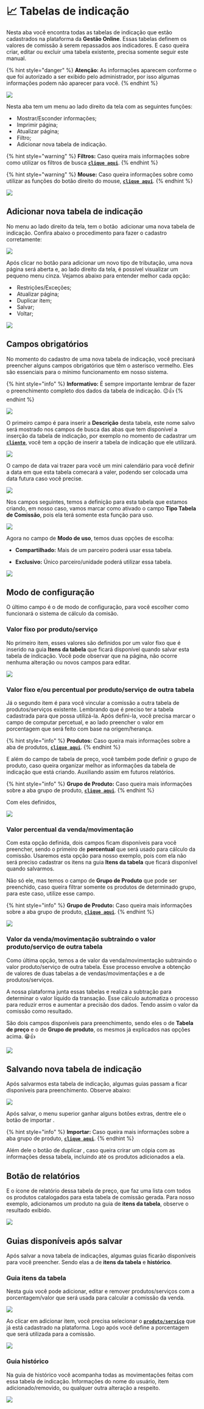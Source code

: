 # 📈 Tabelas de indicação

Nesta aba você encontra todas as tabelas de indicação que estão cadastrados na plataforma da **Gestão Online**. Essas tabelas definem os valores de comissão à serem repassados aos indicadores. E caso queira criar, editar ou excluir uma tabela existente, precisa somente seguir este manual.

{% hint style="danger" %}
**Atenção:** As informações aparecem conforme o que foi autorizado a ser exibido pelo administrador, por isso algumas informações podem não aparecer para você.
{% endhint %}

![](/erp-v2/assets/funcionalidades/indicadores_afiliados/aba_tabela_indicacao.gif)

Nesta aba tem um menu ao lado direito da tela com as seguintes funções:

- <img src="/erp-v2/assets/icon_exibir.png" alt="" data-size="line"> Mostrar/Esconder informações;
- <img src="/erp-v2/assets/icon_imprimir.png" alt="" data-size="line"> Imprimir página;
- <img src="/erp-v2/assets/icon_atualizar.png" alt="" data-size="line"> Atualizar página;
- <img src="/erp-v2/assets/icon_filtro.png" alt="" data-size="line"> Filtro;
- <img src="/erp-v2/assets/icon_add.png" alt="" data-size="line"> Adicionar nova tabela de indicação.

{% hint style="warning" %}
**Filtros:** Caso queira mais informações sobre como utilizar os filtros de busca [**`clique aqui`**](/erp-v2/primeiro_acesso/filtros.md).
{% endhint %}

{% hint style="warning" %}
**Mouse:** Caso queira informações sobre como utilizar as funções do botão direito do mouse, [**`clique aqui`**](https://docs.gestao.plus/erp-v2/primeiro_acesso/atalhos_internos#menu-botao-direito-do-mouse).
{% endhint %}

![](/erp-v2/assets/funcionalidades/indicadores_afiliados/aba_tabela_indicacao_menu.png)

## Adicionar nova tabela de indicação

No menu ao lado direito da tela, tem o botão <img src="/erp-v2/assets/icon_add.png" alt="" data-size="line"> adicionar uma nova tabela de indicação. Confira abaixo o procedimento para fazer o cadastro corretamente:

![](/erp-v2/assets/funcionalidades/indicadores_afiliados/aba_tabela_indicacao_add.png)

Após clicar no botão para adicionar um novo tipo de tributação, uma nova página será aberta e, ao lado direito da tela, é possível visualizar um pequeno menu cinza. Vejamos abaixo para entender melhor cada opção:

- <img src="/erp-v2/assets/icon_cadeado.png" alt="" data-size="line"> Restrições/Exceções;
- <img src="/erp-v2/assets/icon_atualizar.png" alt="" data-size="line"> Atualizar página;
- <img src="/erp-v2/assets/icon_duplicar.png" alt="" data-size="line"> Duplicar item;
- <img src="/erp-v2/assets/icon_salvar.png" alt="" data-size="line"> Salvar;
- <img src="/erp-v2/assets/icon_voltar.png" alt="" data-size="line"> Voltar;

![](/erp-v2/assets/funcionalidades/indicadores_afiliados/aba_tabela_indicacao_add_menu.png)

## Campos obrigatórios

No momento do cadastro de uma nova tabela de indicação, você precisará preencher alguns campos obrigatórios que têm o asterisco vermelho. Eles são essenciais para o mínimo funcionamento em nosso sistema.

{% hint style="info" %}
**Informativo:** É sempre importante lembrar de fazer o preenchimento completo dos dados da tabela de indicação. 😉👍
{% endhint %}

![](/erp-v2/assets/funcionalidades/indicadores_afiliados/aba_tabela_indicacao_add_campos_obrigatorios.png)

O primeiro campo é para inserir a **Descrição** desta tabela, este nome salvo será mostrado nos campos de busca das abas que tem disponível a inserção da tabela de indicação, por exemplo no momento de cadastrar um [**`cliente`**](/erp-v2/funcionalidades/parceiros/clientes.md), você tem a opção de inserir a tabela de indicação que ele utilizará.

![](/erp-v2/assets/funcionalidades/indicadores_afiliados/aba_tabela_indicacao_add_campo_descricao.png)

O campo de data vai trazer para você um mini calendário para você definir a data em que esta tabela comecará a valer, podendo ser colocada uma data futura caso você precise.

![](/erp-v2/assets/funcionalidades/indicadores_afiliados/aba_tabela_indicacao_add_campo_data.gif)

Nos campos seguintes, temos a definição para esta tabela que estamos criando, em nosso caso, vamos marcar como ativado o campo **Tipo Tabela de Comissão**, pois ela terá somente esta função para uso.

![](/erp-v2/assets/funcionalidades/indicadores_afiliados/aba_tabela_indicacao_add_campo_tipo_tabela.png)

Agora no campo de **Modo de uso**, temos duas opções de escolha:

- **Compartilhado:** Mais de um parceiro poderá usar essa tabela.

- **Exclusivo:** Único parceiro/unidade poderá utilizar essa tabela.

![](/erp-v2/assets/funcionalidades/indicadores_afiliados/aba_tabela_indicacao_add_campo_modo_uso.png)

## Modo de configuração

O último campo é o de modo de configuração, para você escolher como funcionará o sistema de cálculo da comisão.

### Valor fixo por produto/serviço

No primeiro item, esses valores são definidos por um valor fixo que é inserido na guia **Itens da tabela** que ficará disponível quando salvar esta tabela de indicação. Você pode observar que na página, não ocorre nenhuma alteração ou novos campos para editar.

![](/erp-v2/assets/funcionalidades/indicadores_afiliados/aba_tabela_indicacao_add_campo_modo_configuracao_valor_fixo.png)

### Valor fixo e/ou percentual por produto/serviço de outra tabela

Já o segundo item é para você vincular a comissão a outra tabela de produtos/serviços existente. Lembrando que é preciso ter a tabela cadastrada para que possa utilizá-la. Após defini-la, você precisa marcar o campo de computar percetual, e ao lado preencher o valor em porcentagem que será feito com base na origem/herança.

{% hint style="info" %}
**Produtos:** Caso queira mais informações sobre a aba de produtos, [**`clique aqui`**](/erp-v2/funcionalidades/produtos_servicos/produtos.md).
{% endhint %}

E além do campo de tabela de preço, você também pode definir o grupo de produto, caso queira organizar melhor as informações da tabela de indicação que está criando. Auxiliando assim em futuros relatórios.

{% hint style="info" %}
**Grupo de Produto:** Caso queira mais informações sobre a aba grupo de produto, [**`clique aqui`**](/erp-v2/funcionalidades/produtos_servicos/grupo_produto.md).
{% endhint %}

Com eles definidos,

![](/erp-v2/assets/funcionalidades/indicadores_afiliados/aba_tabela_indicacao_add_campo_modo_configuracao_valor_fixo_outra_tabela.png)

### Valor percentual da venda/movimentação

Com esta opção definida, dois campos ficam disponíveis para você preencher, sendo o primeiro de **percentual** que será usado para cálculo da comissão. Usaremos esta opção para nosso exemplo, pois com ela não será preciso cadastrar os itens na guia **Itens da tabela** que ficará disponível quando salvarmos.

Não só ele, mas temos o campo de **Grupo de Produto** que pode ser preenchido, caso queira filtrar somente os produtos de determinado grupo, para este caso, utilize esse campo.

{% hint style="info" %}
**Grupo de Produto:** Caso queira mais informações sobre a aba grupo de produto, [**`clique aqui`**](/erp-v2/funcionalidades/produtos_servicos/grupo_produto.md).
{% endhint %}

![](/erp-v2/assets/funcionalidades/indicadores_afiliados/aba_tabela_indicacao_add_campo_modo_configuracao_valor_percentual.png)

### Valor da venda/movimentação subtraindo o valor produto/serviço de outra tabela

Como última opção, temos a de valor da venda/movimentação subtraindo o valor produto/serviço de outra tabela. Esse processo envolve a obtenção de valores de duas tabelas a de vendas/movimentações e a de produtos/serviços. 

A nossa plataforma junta essas tabelas e realiza a subtração para determinar o valor líquido da transação. Esse cálculo automatiza o processo para reduzir erros e aumentar a precisão dos dados. Tendo assim o valor da comissão como resultado.

São dois campos disponíveis para preenchimento, sendo eles o de **Tabela de preço** e o de **Grupo de produto**, os mesmos já explicados nas opções acima. 😁👍

![](/erp-v2/assets/funcionalidades/indicadores_afiliados/aba_tabela_indicacao_add_campo_modo_configuracao_valor_subtraindo.png)

## Salvando nova tabela de indicação

Após salvarmos esta tabela de indicação, algumas guias passam a ficar disponíveis para preenchimento. Observe abaixo:

![](/erp-v2/assets/funcionalidades/indicadores_afiliados/aba_tabela_indicacao_add_salvar.gif)

Após salvar, o menu superior ganhar alguns botões extras, dentre ele o botão de importar <img src="/erp-v2/assets/icon_importar.png" alt="" data-size="line">.

{% hint style="info" %}
**Importar:** Caso queira mais informações sobre a aba grupo de produto, [**`clique aqui`**](/erp-v2/primeiro_acesso/importar.md).
{% endhint %}

Além dele o botão de duplicar <img src="/erp-v2/assets/icon_importar.png" alt="" data-size="line">, caso queira crirar um cópia com as informações dessa tabela, incluindo até os produtos adicionados a ela.

## Botão de relatórios

E o ícone de relatório dessa tabela de preço, que faz uma lista com todos os produtos catalogados para esta tabela de comissão gerada. Para nosso exemplo, adicionamos um produto na guia de **itens da tabela**, observe o resultado exibido.

![](/erp-v2/assets/funcionalidades/indicadores_afiliados/aba_tabela_indicacao_add_relatorio.gif)

## Guias disponíveis após salvar

Após salvar a nova tabela de indicações, algumas guias ficarão disponíveis para você preencher. Sendo elas a de **itens da tabela** e **histórico**.

### Guia itens da tabela

Nesta guia você pode adicionar, editar e remover produtos/serviços com a porcentagem/valor que será usada para calcular a comissão da venda.

![](/erp-v2/assets/funcionalidades/indicadores_afiliados/aba_tabela_indicacao_add_guia_itens.png)

Ao clicar em adicionar item, você precisa selecionar o [**`produto/serviço`**](/erp-v2/funcionalidades/produtos_servicos/README.md) que já está cadastrado na plataforma. Logo após você define a porcentagem que será utilizada para a comissão.

![](/erp-v2/assets/funcionalidades/indicadores_afiliados/aba_tabela_indicacao_add_guia_itens_add.png)

### Guia histórico

Na guia de histórico você acompanha todas as movimentações feitas com essa tabela de indicação. Informações do nome do usuário, item adicionado/removido, ou qualquer outra alteração a respeito.

![](/erp-v2/assets/funcionalidades/indicadores_afiliados/aba_tabela_indicacao_add_guia_historico.png)